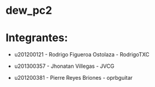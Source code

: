 dew_pc2
=======

Integrantes:
============================

- u201200121 - Rodrigo Figueroa Ostolaza - RodrigoTXC

- u201300357 - Jhonatan Villegas - JVCG

- u201200381 - Pierre Reyes Briones - oprbguitar 

 

